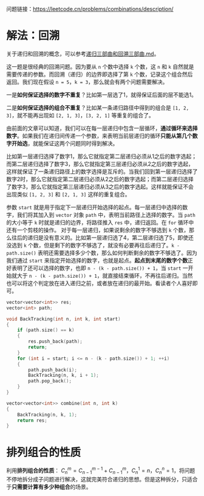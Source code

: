 问题链接：https://leetcode.cn/problems/combinations/description/

# 解法：回溯

关于递归和回溯的概念，可以参考[递归三部曲和回溯三部曲.md](https://github.com/SakuraMayAi/Tricks-of-Programming/blob/main/Data%20Structure/%E9%80%92%E5%BD%92%E4%B8%89%E9%83%A8%E6%9B%B2%E5%92%8C%E5%9B%9E%E6%BA%AF%E4%B8%89%E9%83%A8%E6%9B%B2.md)。

这一题是很经典的回溯问题。因为要从 `n` 个数中选择 `k` 个数，这 `n` 和 `k` 自然就是需要传递的参数。而回溯（递归）的边界即选择了第 `k` 个数，记录这个组合然后返回。我们现在假设 `n = 5`，`k = 3`，那么就会有两个问题需要解决。

一是**如何保证选择的数字不重复**？比如第一层选了1，就得保证后面的层不能选1。

二是**如何保证选择的组合不重复**？比如某一条递归路径中得到的组合是 `[1, 2, 3]`，就不能再出现如 `[2, 1, 3]`，`[3, 2, 1]` 等重复的组合了。

由前面的文章可以知道，我们可以在每一层递归中包含一层循环，**通过循环来选择数字**。如果我们在递归间传递一个参数，来表明当前层递归的循环**只能从第几个数字开始选**，就能保证这两个问题同时得到解决。

比如第一层递归选择了数字1，那么它就指定第二层递归必须从1之后的数字选起；而第二层递归选择了数字3，那么它就指定第三层递归必须从2之后的数字选起，这样就保证了一条递归路径上的数字选择是互斥的。当我们回到第一层递归选择了数字2时，那么它就指定第二层递归必须从2之后的数字选起；而第二层递归选择了数字3，那么它就指定第三层递归必须从3之后的数字选起。这样就能保证不会出现类似 `[1, 2, 3]` 和 `[2, 1, 3]` 这样的重复组合。

参数 `start` 就是用于指定下一层递归开始选择的起点。每一层递归中选择的数字，我们将其加入到 `vector` 对象 `path` 中，表明当前路径上选择的数字。当 `path` 的大小等于 `k` 时就是递归的边界，将路径推入 `res` 中，递归返回。在 `for` 循环中还有一个剪枝的操作。 对于每一层递归，如果说剩余的数字不够选到 `k` 个数，那么往后的递归是没有意义的。比如第一层递归选了4，第二层递归选了5，即使还没选到 `k` 个数，但是剩下的数字不够选了，就没有必要再往后递归了。`k - path.size()` 表明还需要选择多少个数，那么如何判断剩余的数字不够选了。因为我们通过 `start` 来指定开始选择的数字，也就是起点。**起点到末尾的数字个数**正好表明了还可以选择的数字，也即 `n - (k - path.size()) + 1`，当 `start` 一开始就大于 `n - (k - path.size()) + 1`，就直接结束循环，不再往后递归。当然也可以将这个判定放在进入递归之前，或者放在递归的最开始。看读者个人喜好即可。

```cpp
vector<vector<int>> res;
vector<int> path;

void BackTracking(int n, int k, int start)
{
    if (path.size() == k)
    {
        res.push_back(path);
        return;
    }
    for (int i = start; i <= n - (k - path.size()) + 1; ++i)
    {
        path.push_back(i);
        BackTracking(n, k, i + 1);
        path.pop_back();
    }
}

vector<vector<int>> combine(int n, int k)
{
    BackTracking(n, k, 1);
    return res;
}
```

# 排列组合的性质

利用**排列组合的性质**： $C_{n}^{m} =  C_{n - 1}^{m-1} + C_{n-1}^{m}，C_{n}^{1} = n，C_{n}^{n} = 1$，将问题不停地拆分成子问题进行解决，这就完美符合递归的思想。但是这种拆分，只适合于**只需要计算有多少种组合**的场景。
